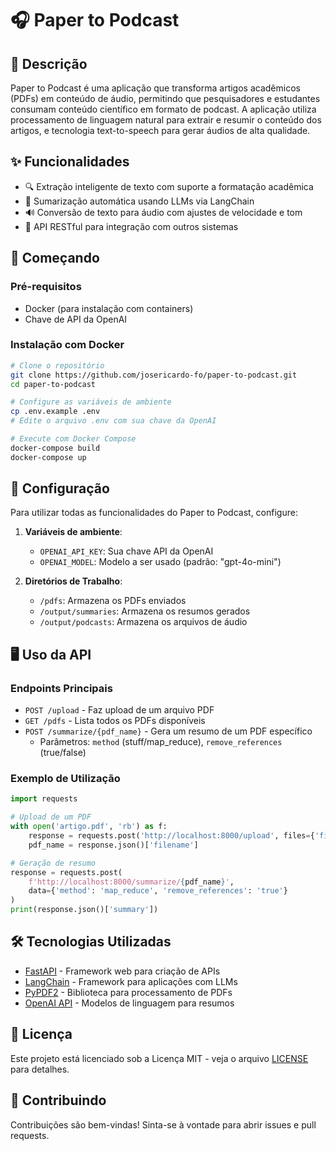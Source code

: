 # 🎧 Paper to Podcast

## 📝 Descrição

Paper to Podcast é uma aplicação que transforma artigos acadêmicos (PDFs) em conteúdo de áudio, permitindo que pesquisadores e estudantes consumam conteúdo científico em formato de podcast. A aplicação utiliza processamento de linguagem natural para extrair e resumir o conteúdo dos artigos, e tecnologia text-to-speech para gerar áudios de alta qualidade.

## ✨ Funcionalidades

- 🔍 Extração inteligente de texto com suporte a formatação acadêmica
- 🤖 Sumarização automática usando LLMs via LangChain
- 🔊 Conversão de texto para áudio com ajustes de velocidade e tom
- 📱 API RESTful para integração com outros sistemas

## 🚀 Começando

### Pré-requisitos

- Docker (para instalação com containers)
- Chave de API da OpenAI

### Instalação com Docker

```bash
# Clone o repositório
git clone https://github.com/josericardo-fo/paper-to-podcast.git
cd paper-to-podcast

# Configure as variáveis de ambiente
cp .env.example .env
# Edite o arquivo .env com sua chave da OpenAI

# Execute com Docker Compose
docker-compose build
docker-compose up
```

## 🔧 Configuração

Para utilizar todas as funcionalidades do Paper to Podcast, configure:

1. **Variáveis de ambiente**:
   - `OPENAI_API_KEY`: Sua chave API da OpenAI
   - `OPENAI_MODEL`: Modelo a ser usado (padrão: "gpt-4o-mini")

2. **Diretórios de Trabalho**:
   - `/pdfs`: Armazena os PDFs enviados
   - `/output/summaries`: Armazena os resumos gerados
   - `/output/podcasts`: Armazena os arquivos de áudio

## 🖥️ Uso da API

### Endpoints Principais

- `POST /upload` - Faz upload de um arquivo PDF
- `GET /pdfs` - Lista todos os PDFs disponíveis
- `POST /summarize/{pdf_name}` - Gera um resumo de um PDF específico
  - Parâmetros: `method` (stuff/map_reduce), `remove_references` (true/false)

### Exemplo de Utilização

```python
import requests

# Upload de um PDF
with open('artigo.pdf', 'rb') as f:
    response = requests.post('http://localhost:8000/upload', files={'file': f})
    pdf_name = response.json()['filename']

# Geração de resumo
response = requests.post(
    f'http://localhost:8000/summarize/{pdf_name}',
    data={'method': 'map_reduce', 'remove_references': 'true'}
)
print(response.json()['summary'])
```

## 🛠️ Tecnologias Utilizadas

- [FastAPI](https://fastapi.tiangolo.com/) - Framework web para criação de APIs
- [LangChain](https://langchain.ai/) - Framework para aplicações com LLMs
- [PyPDF2](https://github.com/py-pdf/PyPDF2) - Biblioteca para processamento de PDFs
- [OpenAI API](https://openai.com/api/) - Modelos de linguagem para resumos

## 📄 Licença

Este projeto está licenciado sob a Licença MIT - veja o arquivo [LICENSE](LICENSE) para detalhes.

## 🤝 Contribuindo

Contribuições são bem-vindas! Sinta-se à vontade para abrir issues e pull requests.
